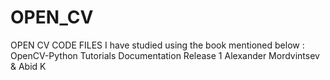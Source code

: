 # OPEN_CV
OPEN CV CODE FILES
I have studied using the book mentioned below :
OpenCV-Python Tutorials
Documentation
Release 1
Alexander Mordvintsev & Abid K
